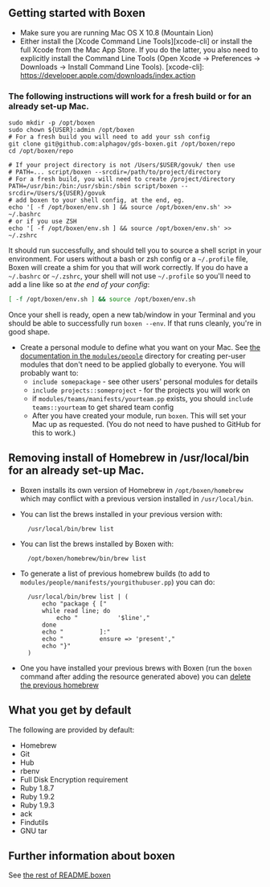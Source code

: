 ## Getting started with Boxen

- Make sure you are running Mac OS X 10.8 (Mountain Lion)
- Either install the [Xcode Command Line Tools][xcode-cli] or install the full Xcode from the Mac App Store. If you do the latter, you also need to explicitly install the Command Line Tools (Open Xcode -> Preferences -> Downloads -> Install Command Line Tools).
[xcode-cli]: https://developer.apple.com/downloads/index.action

### The following instructions will work for a fresh build or for an already set-up Mac.  

    sudo mkdir -p /opt/boxen
    sudo chown ${USER}:admin /opt/boxen
    # For a fresh build you will need to add your ssh config
    git clone git@github.com:alphagov/gds-boxen.git /opt/boxen/repo
    cd /opt/boxen/repo

    # If your project directory is not /Users/$USER/govuk/ then use
    # PATH=... script/boxen --srcdir=/path/to/project/directory
    # For a fresh build, you will need to create /project/directory
    PATH=/usr/bin:/bin:/usr/sbin:/sbin script/boxen --srcdir=/Users/${USER}/govuk
    # add boxen to your shell config, at the end, eg.
    echo '[ -f /opt/boxen/env.sh ] && source /opt/boxen/env.sh' >> ~/.bashrc
    # or if you use ZSH
    echo '[ -f /opt/boxen/env.sh ] && source /opt/boxen/env.sh' >> ~/.zshrc

It should run successfully, and should tell you to source a shell script
in your environment.
For users without a bash or zsh config or a `~/.profile` file,
Boxen will create a shim for you that will work correctly.
If you do have a `~/.bashrc` or `~/.zshrc`, your shell will not use
`~/.profile` so you'll need to add a line like so at _the end of your config_:

``` sh
[ -f /opt/boxen/env.sh ] && source /opt/boxen/env.sh
```

Once your shell is ready, open a new tab/window in your Terminal
and you should be able to successfully run `boxen --env`.
If that runs cleanly, you're in good shape.


- Create a personal module to define what you want on your Mac. See [the
  documentation in the `modules/people`](modules/people/README.md) directory for
  creating per-user modules that don't need to be applied globally to everyone.
  You will probably want to:
  - `include somepackage` - see other users' personal modules for details
  - `include projects::someproject` - for the projects you will work on
  - if `modules/teams/manifests/yourteam.pp` exists, you should `include
    teams::yourteam` to get shared team config
  - After you have created your module, run `boxen`. This will set your Mac up as requested. (You do not need to have pushed to GitHub for this to work.)

## Removing install of Homebrew in /usr/local/bin for an already set-up Mac.

- Boxen installs its own version of Homebrew in `/opt/boxen/homebrew` which may
  conflict with a previous version installed in `/usr/local/bin`.
- You can list the brews installed in your previous version with:

        /usr/local/bin/brew list

- You can list the brews installed by Boxen with:

        /opt/boxen/homebrew/bin/brew list

- To generate a list of previous homebrew builds (to add to
  `modules/people/manifests/yourgithubuser.pp`) you can do:

        /usr/local/bin/brew list | (
            echo "package { ["
            while read line; do
                echo "           '$line',"
            done
            echo "          ]:"
            echo "          ensure => 'present',"
            echo "}"
        )

- One you have installed your previous brews with Boxen (run the `boxen` command
  after adding the resource generated above) you can [delete the previous
  homebrew](https://gist.github.com/mxcl/1173223)

## What you get by default

The following are provided by default:

* Homebrew
* Git
* Hub
* rbenv
* Full Disk Encryption requirement
* Ruby 1.8.7
* Ruby 1.9.2
* Ruby 1.9.3
* ack
* Findutils
* GNU tar

## Further information about boxen

See [the rest of README.boxen](README.boxen.md)
